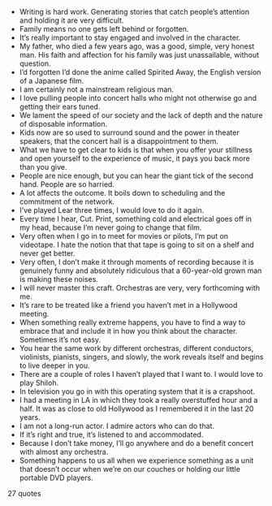  - Writing is hard work. Generating stories that catch people’s attention and holding it are very difficult.
 - Family means no one gets left behind or forgotten.
 - It’s really important to stay engaged and involved in the character.
 - My father, who died a few years ago, was a good, simple, very honest man. His faith and affection for his family was just unassailable, without question.
 - I’d forgotten I’d done the anime called Spirited Away, the English version of a Japanese film.
 - I am certainly not a mainstream religious man.
 - I love pulling people into concert halls who might not otherwise go and getting their ears tuned.
 - We lament the speed of our society and the lack of depth and the nature of disposable information.
 - Kids now are so used to surround sound and the power in theater speakers, that the concert hall is a disappointment to them.
 - What we have to get clear to kids is that when you offer your stillness and open yourself to the experience of music, it pays you back more than you give.
 - People are nice enough, but you can hear the giant tick of the second hand. People are so harried.
 - A lot affects the outcome. It boils down to scheduling and the commitment of the network.
 - I’ve played Lear three times, I would love to do it again.
 - Every time I hear, Cut. Print, something cold and electrical goes off in my head, because I’m never going to change that film.
 - Very often when I go in to meet for movies or pilots, I’m put on videotape. I hate the notion that that tape is going to sit on a shelf and never get better.
 - Very often, I don’t make it through moments of recording because it is genuinely funny and absolutely ridiculous that a 60-year-old grown man is making these noises.
 - I will never master this craft. Orchestras are very, very forthcoming with me.
 - It’s rare to be treated like a friend you haven’t met in a Hollywood meeting.
 - When something really extreme happens, you have to find a way to embrace that and include it in how you think about the character. Sometimes it’s not easy.
 - You hear the same work by different orchestras, different conductors, violinists, pianists, singers, and slowly, the work reveals itself and begins to live deeper in you.
 - There are a couple of roles I haven’t played that I want to. I would love to play Shiloh.
 - In television you go in with this operating system that it is a crapshoot.
 - I had a meeting in LA in which they took a really overstuffed hour and a half. It was as close to old Hollywood as I remembered it in the last 20 years.
 - I am not a long-run actor. I admire actors who can do that.
 - If it’s right and true, it’s listened to and accommodated.
 - Because I don’t take money, I’ll go anywhere and do a benefit concert with almost any orchestra.
 - Something happens to us all when we experience something as a unit that doesn’t occur when we’re on our couches or holding our little portable DVD players.

27 quotes